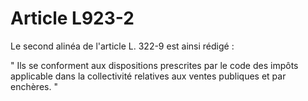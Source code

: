 # Article L923-2

Le second alinéa de l'article L. 322-9 est ainsi rédigé :

" Ils se conforment aux dispositions prescrites par le code des impôts applicable dans la collectivité relatives aux ventes publiques et par enchères. "
